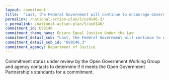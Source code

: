 ```yaml
---
layout: commitment
title:  "Last, the Federal Government will continue to encourage Governors to follow the Federal Government’s lead with regard to State offenses, since most marijuana prosecutions take place at the State level."
permalink: /national-action-plan/5/us0146-3/
c_permalink: /national-action-plan/5/us0146/
commitment_id: US0146
commitment_theme_name: Ensure Equal Justice Under the Law
commitment_detail_sub: "Last, the Federal Government will continue to encourage Governors to follow the Federal Government’s lead with regard to State offenses, since most marijuana prosecutions take place at the State level."
commitment_detail_sub_id: "US0146.3"
commitment_agency: Department of Justice
---
```


Commitment status under review by the Open Government Working Group and agency contacts to determine if it meets the Open Government Partnership's standards for a commitment.